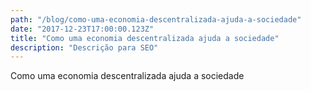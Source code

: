 ```yaml
---
path: "/blog/como-uma-economia-descentralizada-ajuda-a-sociedade"
date: "2017-12-23T17:00:00.123Z"
title: "Como uma economia descentralizada ajuda a sociedade"
description: "Descrição para SEO"
---
```


Como uma economia descentralizada ajuda a sociedade
